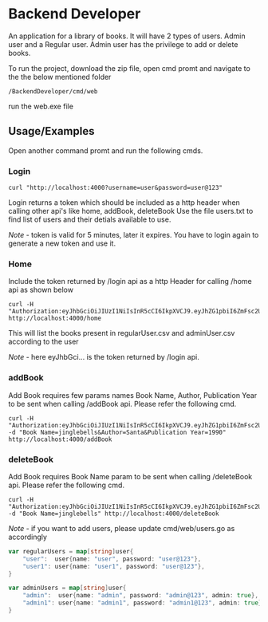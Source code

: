 
# Backend Developer

An application for a library of books. It will have 2 types of users. Admin user and a Regular user.
Admin user has the privilege to add or delete books.



To run the project, download the zip file, open cmd promt and navigate to the the below mentioned folder

```
/BackendDeveloper/cmd/web
```
run the web.exe file






## Usage/Examples
Open another command promt and run the following cmds.

### Login 
```http
curl "http://localhost:4000?username=user&password=user@123"
```
Login returns a token which should be included as a http header when calling other api's like home, addBook, deleteBook
Use  the file users.txt to find list of users and their detials available to use. 


*Note* - token is valid for 5 minutes, later it expires. You have to login again to generate a new token and use it.

### Home
Include the token returned by /login api as a http Header for calling /home api as shown below

```http
curl -H "Authorization:eyJhbGciOiJIUzI1NiIsInR5cCI6IkpXVCJ9.eyJhZG1pbiI6ZmFsc2UsImV4cCI6MTcxNTE1ODU5MiwicGFzc3dvcmQiOiJ1c2VyQDEyMyIsInVzZXJuYW1lIjoidXNlciJ9.V7dPVFCXY7M0Nb1QhdJIIUmePxGvBUc9HyXFqwl0Ssw" http://localhost:4000/home
```

This will list the books present in regularUser.csv  and adminUser.csv according to the user

*Note* - here eyJhbGci... is the token returned by /login api.

### addBook
Add Book requires few params names Book Name, Author, Publication Year to be sent when calling /addBook api. 
Please refer the following cmd.

```http
curl -H "Authorization:eyJhbGciOiJIUzI1NiIsInR5cCI6IkpXVCJ9.eyJhZG1pbiI6ZmFsc2UsImV4cCI6MTcxNTE1ODU5MiwicGFzc3dvcmQiOiJ1c2VyQDEyMyIsInVzZXJuYW1lIjoidXNlciJ9.V7dPVFCXY7M0Nb1QhdJIIUmePxGvBUc9HyXFqwl0Ssw" -d "Book Name=jinglebells&Author=Santa&Publication Year=1990" http://localhost:4000/addBook

```
### deleteBook
Add Book requires  Book Name param to be sent when calling /deleteBook api. 
Please refer the following cmd.
```http
curl -H "Authorization:eyJhbGciOiJIUzI1NiIsInR5cCI6IkpXVCJ9.eyJhZG1pbiI6ZmFsc2UsImV4cCI6MTcxNTE1ODU5MiwicGFzc3dvcmQiOiJ1c2VyQDEyMyIsInVzZXJuYW1lIjoidXNlciJ9.V7dPVFCXY7M0Nb1QhdJIIUmePxGvBUc9HyXFqwl0Ssw" -d "Book Name=jinglebells" http://localhost:4000/deleteBook

```


*Note* - if you want to add users, please update cmd/web/users.go as accordingly

```go
var regularUsers = map[string]user{
	"user":  user{name: "user", password: "user@123"},
	"user1": user{name: "user1", password: "user@123"},
}

var adminUsers = map[string]user{
	"admin":  user{name: "admin", password: "admin@123", admin: true},
	"admin1": user{name: "admin1", password: "admin1@123", admin: true},
}
```



